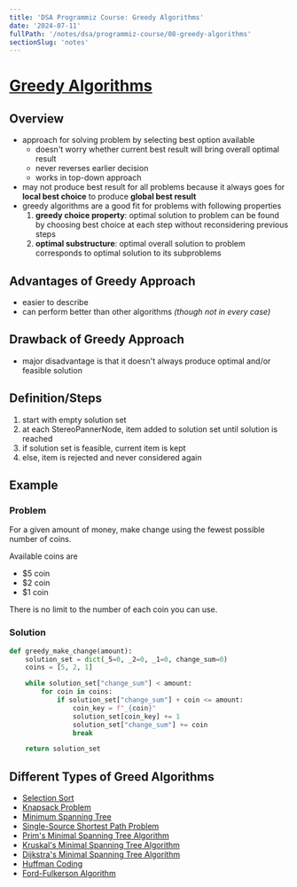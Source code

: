 ```yaml
---
title: 'DSA Programmiz Course: Greedy Algorithms'
date: '2024-07-11'
fullPath: '/notes/dsa/programmiz-course/08-greedy-algorithms'
sectionSlug: 'notes'
---
```


# [Greedy Algorithms](https://www.programiz.com/dsa/greedy-algorithm)

## Overview

- approach for solving problem by selecting best option available
    - doesn't worry whether current best result will bring overall optimal result
    - never reverses earlier decision
    - works in top-down approach
- may not produce best result for all problems because it always goes for **local best choice** to produce **global best result**
- greedy algorithms are a good fit for problems with following properties
    1. **greedy choice property**: optimal solution to problem can be found by choosing best choice at each step without reconsidering previous steps
    2. **optimal substructure**: optimal overall solution to problem corresponds to optimal solution to its subproblems

## Advantages of Greedy Approach

- easier to describe
- can perform better than other algorithms _(though not in every case)_

## Drawback of Greedy Approach

- major disadvantage is that it doesn't always produce optimal and/or feasible solution

## Definition/Steps

1. start with empty solution set
2. at each StereoPannerNode, item added to solution set until solution is reached
3. if solution set is feasible, current item is kept
4. else, item is rejected and never considered again

## Example

### Problem

For a given amount of money, make change using the fewest possible number of coins.

Available coins are
- $5 coin
- $2 coin
- $1 coin

There is no limit to the number of each coin you can use.

### Solution

```python
def greedy_make_change(amount):
    solution_set = dict(_5=0, _2=0, _1=0, change_sum=0)
    coins = [5, 2, 1]

    while solution_set["change_sum"] < amount:
        for coin in coins:
            if solution_set["change_sum"] + coin <= amount:
                coin_key = f"_{coin}"
                solution_set[coin_key] += 1
                solution_set["change_sum"] += coin
                break

    return solution_set


```

## Different Types of Greed Algorithms

- [Selection Sort](https://www.programiz.com/dsa/selection-sort)
- [Knapsack Problem](https://en.wikipedia.org/wiki/Knapsack_problem)
- [Minimum Spanning Tree](https://www.programiz.com/dsa/spanning-tree-and-minimum-spanning-tree)
- [Single-Source Shortest Path Problem](https://en.wikipedia.org/wiki/Shortest_path_problem)
- [Prim's Minimal Spanning Tree Algorithm](/docs/notes/dsa/programmiz-course/08-greedy-algorithms/prims-algorithm.md)
- [Kruskal's Minimal Spanning Tree Algorithm](/docs/notes/dsa/programmiz-course/08-greedy-algorithms/kruskals-algorithm.md)
- [Dijkstra's Minimal Spanning Tree Algorithm](/docs/notes/dsa/programmiz-course/08-greedy-algorithms/dijkstras-algorithm.md)
- [Huffman Coding](/docs/notes/dsa/programmiz-course/08-greedy-algorithms/huffman-coding.md)
- [Ford-Fulkerson Algorithm](/docs/notes/dsa/programmiz-course/08-greedy-algorithms/ford-fulkerson-algorithm.md)
